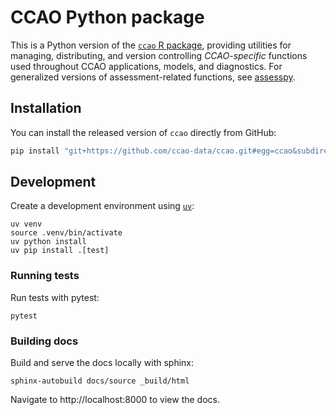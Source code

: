 # CCAO Python package

This is a Python version of the [`ccao` R
package](https://ccao-data.github.io/ccao/), providing utilities for
managing, distributing, and version controlling *CCAO-specific* functions
used throughout CCAO applications, models, and diagnostics. For generalized
versions of assessment-related functions, see
[assesspy](https://github.com/ccao-data/assesspy).

## Installation

You can install the released version of `ccao` directly from GitHub:

```bash
pip install "git+https://github.com/ccao-data/ccao.git#egg=ccao&subdirectory=python"
```

## Development

Create a development environment using [`uv`](https://docs.astral.sh/uv/):

```
uv venv
source .venv/bin/activate
uv python install
uv pip install .[test]
```

### Running tests

Run tests with pytest:

```
pytest
```

### Building docs

Build and serve the docs locally with sphinx:

```
sphinx-autobuild docs/source _build/html
```

Navigate to http://localhost:8000 to view the docs.
